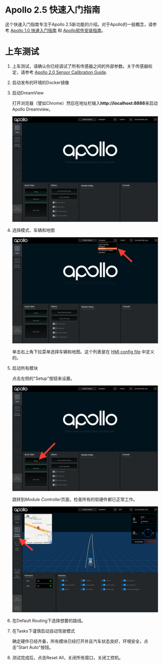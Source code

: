 # Apollo 2.5 快速入门指南

这个快速入门指南专注于Apollo 2.5新功能的介绍。对于Apollo的一般概念，请参考
[Apollo 1.0 快速入门指南](https://github.com/ApolloAuto/apollo/blob/master/docs/quickstart/apollo_1_0_quick_start_cn.md)
和
[Apollo软件安装指南](https://github.com/ApolloAuto/apollo/blob/r3.0.0/docs/quickstart/apollo_software_installation_guide_cn.md)。

# 上车测试

1. 上车测试，请确认你已经调试了所有传感器之间的外部参数。关于传感器标定，请参考
   [Apollo 2.0 Sensor Calibration Guide](https://github.com/ApolloAuto/apollo/blob/master/docs/quickstart/apollo_2_0_sensor_calibration_guide_cn.md).

1. 启动发布的环境的Docker镜像

1. 启动DreamView

   打开浏览器（譬如Chrome）然后在地址栏输入**http://localhost:8888**来启动Apollo Dreamview。

   ![](images/dreamview_2_5.png)

1. 选择模式、车辆和地图

   ![](images/dreamview_2_5_setup_profile.png)

   单击右上角下拉菜单选择车辆和地图。这个列表是在
   [HMI config file](ttps://raw.githubusercontent.com/ApolloAuto/apollo/master/modules/dreamview/conf/hmi.conf)
   中定义的。

1. 启动所有模块

   点击左侧的"Setup"按钮来设置。

   ![](images/dreamview_2_5_setup.png)

   跳转到*Module Controller*页面，检查所有的软硬件都已正常工作。

   ![](images/dreamview_2_5_module_controller.png)

1. 在Default Routing下选择想要的路线。

1. 在Tasks下谨慎启动自动驾驶模式

   确定硬件已经齐备，所有模块已经打开并且汽车状态良好，环境安全，点击"Start Auto"按钮。

   [](images/dreamview_2_5_start_auto.png)

1. 测试完成后，点击Reset All，关闭所有窗口，关闭工控机。

